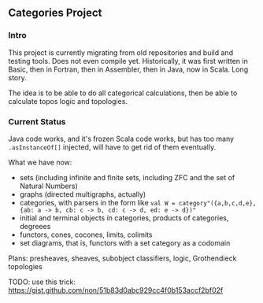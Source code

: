 ## Categories Project

### Intro

This project is currently migrating from old repositories and build and testing tools.
Does not even compile yet.
Historically, it was first written in Basic, then in Fortran, then in Assembler, then in Java, now in Scala.
Long story.

The idea is to be able to do all categorical calculations, then be able to calculate topos logic and topologies.

### Current Status
Java code works, and it's frozen
Scala code works, but has too many `.asInstanceOf[]` injected, will have to get rid of them eventually.

What we have now:
- sets (including infinite and finite sets, including ZFC and the set of Natural Numbers)
- graphs (directed multigraphs, actually)
- categories, with parsers in the form like `val W = category"({a,b,c,d,e}, {ab: a -> b, cb: c -> b, cd: c -> d, ed: e -> d})"`
- initial and terminal objects in categories, products of categories, degreees
- functors, cones, cocones, limits, colimits
- set diagrams, that is, functors with a set category as a codomain

Plans: presheaves, sheaves, subobject classifiers, logic, Grothendieck topologies

TODO: use this trick: https://gist.github.com/non/51b83d0abc929cc4f0b153accf2bf02f

